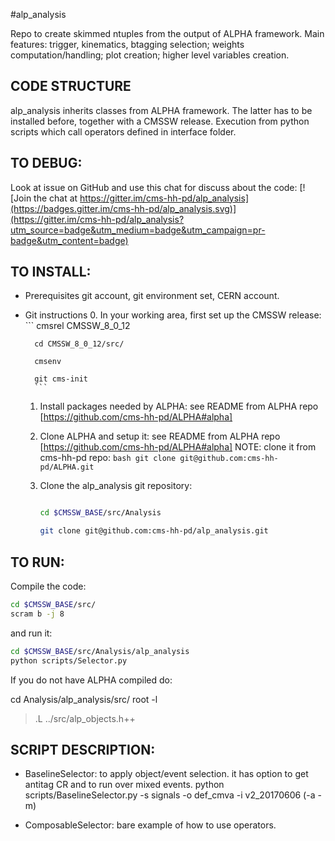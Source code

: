 #alp_analysis

Repo to create skimmed ntuples from the output of ALPHA framework.
Main features: trigger, kinematics, btagging selection; weights computation/handling; plot creation; higher level variables creation.

## CODE STRUCTURE
alp_analysis inherits classes from ALPHA framework.
The latter has to be installed before, together with a CMSSW release.
Execution from python scripts which call operators defined in interface folder.

## TO DEBUG:
Look at issue on GitHub and use this chat for discuss about the code:
[![Join the chat at https://gitter.im/cms-hh-pd/alp_analysis](https://badges.gitter.im/cms-hh-pd/alp_analysis.svg)](https://gitter.im/cms-hh-pd/alp_analysis?utm_source=badge&utm_medium=badge&utm_campaign=pr-badge&utm_content=badge)

## TO INSTALL:
- Prerequisites
git account, git environment set, CERN account.

- Git instructions
    0. In your working area, first set up the CMSSW release:
        ```
        cmsrel CMSSW_8_0_12

        cd CMSSW_8_0_12/src/

        cmsenv

        git cms-init
        ```
    1. Install packages needed by ALPHA:
        see README from ALPHA repo [https://github.com/cms-hh-pd/ALPHA#alpha]

    2. Clone ALPHA and setup it:
        see README from ALPHA repo [https://github.com/cms-hh-pd/ALPHA#alpha]
        NOTE: clone it from cms-hh-pd repo:
            ```bash
            git clone git@github.com:cms-hh-pd/ALPHA.git
            ```
    3. Clone the alp_analysis git repository:
        ```bash

        cd $CMSSW_BASE/src/Analysis

        git clone git@github.com:cms-hh-pd/alp_analysis.git
        ```

## TO RUN:
Compile the code:
```bash
cd $CMSSW_BASE/src/
scram b -j 8
```
and run it:
```bash
cd $CMSSW_BASE/src/Analysis/alp_analysis
python scripts/Selector.py
```

If you do not have ALPHA compiled do: 

cd Analysis/alp_analysis/src/
root -l
> .L ../src/alp_objects.h++

## SCRIPT DESCRIPTION:

- BaselineSelector:
to apply object/event selection. it has option to get antitag CR and to run over mixed events.
python scripts/BaselineSelector.py -s signals -o def_cmva -i v2_20170606 (-a -m)

- ComposableSelector:
bare example of how to use operators.
